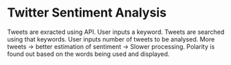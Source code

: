 # Twitter Sentiment Analysis

Tweets are exracted using API. User inputs a keyword. Tweets are searched using that keywords.
User inputs number of tweets to be analysed. More tweets -> better estimation of sentiment -> Slower processing.
Polarity is found out based on the words being used and displayed.

